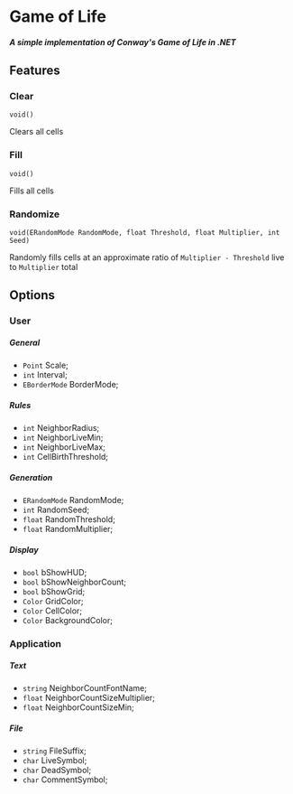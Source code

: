# Game of Life

##### A simple implementation of Conway's Game of Life in .NET

## Features

### Clear
`void()`

Clears all cells

### Fill
`void()`

Fills all cells

### Randomize
`void(ERandomMode RandomMode, float Threshold, float Multiplier, int Seed)`

Randomly fills cells at an approximate ratio of `Multiplier - Threshold` live to `Multiplier` total

## Options

### User
##### General
- `Point` Scale;
- `int` Interval;
- `EBorderMode` BorderMode;

##### Rules
- `int` NeighborRadius;
- `int` NeighborLiveMin;
- `int` NeighborLiveMax;
- `int` CellBirthThreshold;

##### Generation
- `ERandomMode` RandomMode;
- `int` RandomSeed;
- `float` RandomThreshold;
- `float` RandomMultiplier;

##### Display
- `bool` bShowHUD;
- `bool` bShowNeighborCount;
- `bool` bShowGrid;
- `Color` GridColor;
- `Color` CellColor;
- `Color` BackgroundColor;

### Application

##### Text
- `string` NeighborCountFontName;
- `float` NeighborCountSizeMultiplier;
- `float` NeighborCountSizeMin;

##### File
- `string` FileSuffix;
- `char` LiveSymbol;
- `char` DeadSymbol;
- `char` CommentSymbol;
